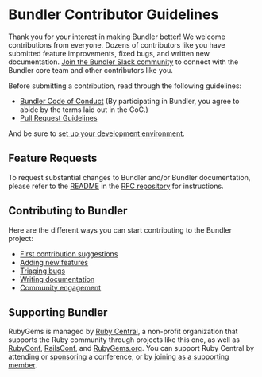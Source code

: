 # Bundler Contributor Guidelines

Thank you for your interest in making Bundler better! We welcome contributions from everyone. Dozens of contributors like you have submitted feature improvements, fixed bugs, and written new documentation. [Join the Bundler Slack community](https://slack.bundler.io/) to connect with the Bundler core team and other contributors like you.

Before submitting a contribution, read through the following guidelines:

* [Bundler Code of Conduct](https://github.com/ruby/rubygems/blob/master/CODE_OF_CONDUCT.md) (By participating in Bundler, you agree to abide by the terms laid out in the CoC.)
* [Pull Request Guidelines](../development/PULL_REQUESTS.md)

And be sure to [set up your development environment](../development/SETUP.md).

## Feature Requests

To request substantial changes to Bundler and/or Bundler documentation, please refer to the [README](https://github.com/rubygems/rfcs/blob/master/README.md) in the [RFC repository](https://github.com/rubygems/rfcs) for instructions.

## Contributing to Bundler

Here are the different ways you can start contributing to the Bundler project:

* [First contribution suggestions](HOW_YOU_CAN_HELP.md)
* [Adding new features](../development/NEW_FEATURES.md)
* [Triaging bugs](BUG_TRIAGE.md)
* [Writing documentation](../documentation/WRITING.md)
* [Community engagement](COMMUNITY.md)

## Supporting Bundler

RubyGems is managed by [Ruby Central](https://rubycentral.org), a non-profit organization that supports the Ruby community through projects like this one, as well as [RubyConf](https://rubyconf.org), [RailsConf](https://railsconf.org), and [RubyGems.org](https://rubygems.org). You can support Ruby Central by attending or [sponsoring](sponsors@rubycentral.org) a conference, or by [joining as a supporting member](https://rubycentral.org/#/portal/signup).
